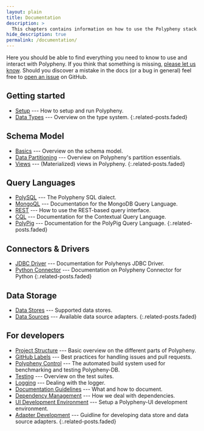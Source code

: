 ```yaml
---
layout: plain
title: Documentation
description: >
  This chapters contains information on how to use the Polypheny stack.
hide_description: true
permalink: /documentation/
---
```


Here you should be able to find everything you need to know to use and interact with Polypheny. If you think that something is missing, [please let us know](https://github.com/polypheny/Website/issues). Should you discover a mistake in the docs (or a bug in general) feel free to [open an issue](https://github.com/polypheny/Website/issues) on GitHub.


## Getting started
* [Setup] --- How to setup and run Polypheny.
* [Data Types] --- Overview on the type system.
{:.related-posts.faded}


## Schema Model
* [Basics] --- Overview on the schema model.
* [Data Partitioning] --- Overview on Polypheny's partition essentials.
* [Views] --- (Materialized) views in Polypheny.
{:.related-posts.faded}


## Query Languages
* [PolySQL] --- The Polypheny SQL dialect.
* [MongoQL] --- Documentation for the MongoDB Query Language.
* [REST] --- How to use the REST-based query interface.
* [CQL] --- Documentation for the Contextual Query Language.
* [PolyPig] --- Documentation for the PolyPig Query Language.
{:.related-posts.faded}


## Connectors & Drivers
* [JDBC Driver] --- Documentation for Polyhenys JDBC Driver.
* [Python Connector] --- Documentation on Polypheny Connector for Python
{:.related-posts.faded}


## Data Storage
* [Data Stores] --- Supported data stores.
* [Data Sources] --- Available data source adapters.
{:.related-posts.faded}


## For developers
* [Project Structure] --- Basic overview on the different parts of Polypheny.
* [GitHub Labels] --- Best practices for handling issues and pull requests.
* [Polypheny Control] --- The automated build system used for benchmarking and testing Polypheny-DB.
* [Testing] --- Overview on the test suites.
* [Logging] --- Dealing with the logger.
* [Documentation Guidelines] --- What and how to document.
* [Dependency Management] --- How we deal with dependencies.
* [UI Development Environment] --- Setup a Polypheny-UI development environment.
* [Adapter Development] --- Guidline for developing data store and data source adapters.
{:.related-posts.faded}


[Setup]: /release.md
[Data Types]: Types.md

[Basics]: SchemaModel.md
[Data Partitioning]: DataPartitioning.md
[Views]: Views.md

[PolySQL]: PolySQL/README.md
[MongoQL]: MongoQl/README.md
[REST]: REST/README.md
[CQL]: CQL/README.md
[PolyPig]: PolyPig/README.md

[JDBC Driver]: Drivers/JDBCDriver/README.md
[Python Connector]: Drivers/PythonConnector/README.md

[Data Stores]: Stores/README.md
[Data Sources]: Sources/README.md

[Project Structure]: ProjectStructure.md
[GitHub Labels]: Labels.md
[Polypheny Control]: Polypheny-Control.md
[Testing]: Testing.md
[Logging]: Logging.md
[Documentation Guidelines]: Documentation.md
[Dependency Management]: Dependencies.md
[UI Development Environment]: UI-Dev-Env.md
[Adapter Development]: AdapterDev.md


